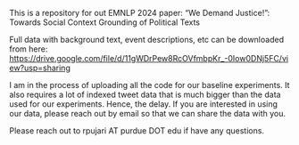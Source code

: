 This is a repository for out EMNLP 2024 paper: “We Demand Justice!”: Towards Social Context Grounding of Political Texts

Full data with background text, event descriptions, etc can be downloaded from here: https://drive.google.com/file/d/11gWDrPew8RcOVfmbpKr_-0Iow0DNj5FC/view?usp=sharing

I am in the process of uploading all the code for our baseline experiments. It also requires a lot of indexed tweet data that is much bigger than the data used for our experiments. Hence, the delay. If you are interested in using our data, please reach out by email so that we can share the data with you.

Please reach out to rpujari AT purdue DOT edu if have any questions.
